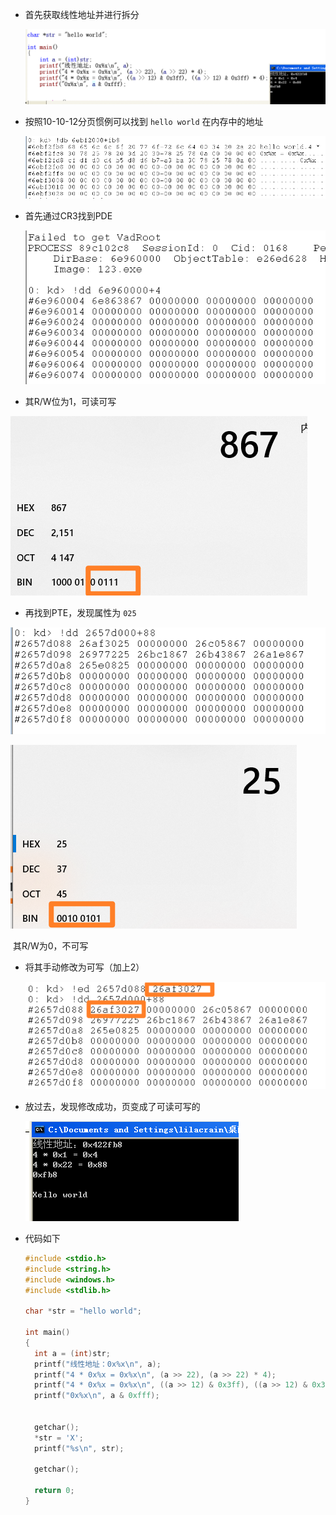 + 首先获取线性地址并进行拆分

  ![image-20201129103049188](https://raw.githubusercontent.com/smallzhong/picgo-pic-bed/master/image-20201129103049188.png)

+ 按照10-10-12分页惯例可以找到 `hello world` 在内存中的地址

  ![image-20201129103527509](https://raw.githubusercontent.com/smallzhong/picgo-pic-bed/master/image-20201129103527509.png)

  

+ 首先通过CR3找到PDE

  ![image-20201129103517136](https://raw.githubusercontent.com/smallzhong/picgo-pic-bed/master/image-20201129103517136.png)

+ 其R/W位为1，可读可写

![image-20201129104231444](https://raw.githubusercontent.com/smallzhong/picgo-pic-bed/master/image-20201129104231444.png)

+ 再找到PTE，发现属性为 `025`

![image-20201129104338416](https://raw.githubusercontent.com/smallzhong/picgo-pic-bed/master/image-20201129104338416.png)

![image-20201129104358989](https://raw.githubusercontent.com/smallzhong/picgo-pic-bed/master/image-20201129104358989.png)

​			其R/W为0，不可写

+ 将其手动修改为可写（加上2）

  ![image-20201129104649049](https://raw.githubusercontent.com/smallzhong/picgo-pic-bed/master/image-20201129104649049.png)

+ 放过去，发现修改成功，页变成了可读可写的

  ![image-20201129104620095](https://raw.githubusercontent.com/smallzhong/picgo-pic-bed/master/image-20201129104620095.png)

+ 代码如下

  ```cpp
  #include <stdio.h>
  #include <string.h>
  #include <windows.h>
  #include <stdlib.h>
  
  char *str = "hello world";
  
  int main()
  {
  	int a = (int)str;
  	printf("线性地址：0x%x\n", a);
  	printf("4 * 0x%x = 0x%x\n", (a >> 22), (a >> 22) * 4);
  	printf("4 * 0x%x = 0x%x\n", ((a >> 12) & 0x3ff), ((a >> 12) & 0x3ff) * 4);
  	printf("0x%x\n", a & 0xfff);
  	
  
  	getchar();
  	*str = 'X';
  	printf("%s\n", str);
  
  	getchar();
  
  	return 0;
  }
  ```

  

